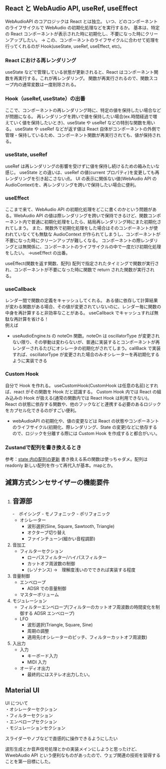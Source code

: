 ## React と WebAudio API, useRef, useEffect

WebAudioAPI のコアロジックは React とは独立。
いつ、どのコンポーネントのライフサイクルで WebAudio の初期化処理などを実行するか。
基本は、特定の React コンポーネントが表示された時に初期化し、不要になった時にクリーンアップしたい。
→ この、コンポーネントのライフサイクルに合わせて処理を行ってくれるのが Hook(useState, useRef, useEffect, etc)。

### React における再レンダリング

useState などで管理している状態が更新されると、React はコンポーネント関数を再実行する。これが再レンダリング。
関数が再実行されるので、関数スコープ内の通常変数は一度削除される。

### Hook（useRef, useState）の出番

ここで、コンポーネントの再レンダリング時に、特定の値を保持したい場合などが問題になる。
再レンダリングを跨いで値を保持したい場合(ex.時間経過で増えていく値を保持したいとき)、useState や useRef などの特別な関数を用いる。
useState や useRef などが返す値は React 自体がコンポーネントの外側で管理・保持しているため、コンポーネント関数が再実行されても、値が保持される。

### useState, useRef

useRef は再レンダリングの影響を受けずに値を保持し続けるための箱みたいな感じ。
useState との違いは、useRef の値(current プロパティ)を変更しても再レンダリングを引き起こさない点。
UI の表示に関係ない値(WebAudio API の AudioContext)を、再レンダリングを跨いで保持したい場合に便利。

### useEffect

ここまで来て、WebAudio API の初期化処理をどこに書くのかという問題がある。WebAudio API の値は際レンダリングを跨いで保持できるけど、関数コンポーネント内で普通に初期化処理をしたら、結局再レンダリング時にまた初期化されてしまう。
また、関数外で初期化処理をした場合はそのコンポーネントが使われていなくても無駄な AudioContext が作られてしまうし、コンポーネントが不要になった時にクリーンアップが難しくなる。
コンポーネントの際レンダリングとは無関係に、コンポーネントのライフサイクルの中で一度だけ初期化処理をしたい。
→useEffect の出番。

useEffect(関数を返す関数、配列)
配列で指定されたタイミングで関数が実行され、コンポーネントが不要になった時に関数で return された関数が実行される。

### useCallback

レンダー間で関数の定義をキャッシュしてくれる。
ある値に依存して計算結果が変わる関数がある場合、その値が変更されていないのに、レンダー毎に関数の中身を再計算すると非効率なことがある。
useCallback でキャッシュすれば無駄な再計算を省ける！  
例えば

- useAudioEngine.ts の noteOn 関数。noteOn は oscillatorType が変更されない限り、その挙動は変わらないが、普通に実装するとコンポーネントが再レンダーされるたびにオシレータの初期化がされてしまう。callBack で実装すれば、oscillatorType が変更された場合のみオシレーターを再初期化するように実装できる

### Custom Hook

自分で Hook を作れる。 useCustomHook(CustomHook は任意の名前)とすれば、react がその関数を Hook だと認識する。
Custom Hook 内では React の組み込みの Hook が扱える(通常の関数内では React Hook は利用できない)。React の状態に依存する関数や、他のフックなどと連携する必要のあるロジックをカプセル化できるのがすごい便利。

- webAudioAPI の初期化や、値の変更などは React の状態やコンポーネントのライフサイクル(初期化、際レンダリング、State の変更)などに依存するので、ロジックを分離する際には Custom Hook を作成すると都合がいい。

### Zustandで配列を書き換えるとき
 参考：[state 内の配列の更新](https://ja.react.dev/learn/updating-arrays-in-state)
 書き換える系の関数は使っちゃダメ。配列はreadonly
 新しい配列を作って再代入が基本。mapとか。

## 減算方式シンセサイザーの機能要件

1. ## 音源部
    -　ボイシング
        - モノフォニック
        - ポリフォニック
   - オシレーター
     - 波形選択(Sine, Square, Sawtooth, Triangle)
     - オクターブ切り替え
     - ファインチューン(細かい音程調節)
2. 音加工
   - フィルターセクション
     - ローパスフィルター/ハイパスフィルター
     - カットオフ周波数の制御
     - (レゾナンス) ->　理解度浅いのでできれば実装する程度
3. 音量制御
   - エンベロープ
     - ADSR での音量制御
   - マスターボリューム
4. モジュレーション
   - フィルターエンベロープ(フィルターのカットオフ周波数の時間変化を制御する ADSR エンベロープ)
   - LFO
     - 波形選択(Triangle, Square, Sine)
     - 周期の調整
     - 適用先(オシレーターのピッチ、フィルターカットオフ周波数)
5. 入出力
   - 入力
     - キーボード入力
     - MIDI 入力
   - オーディオ出力
     - 最終的にはステレオ出力したい。

## Material UI


UI について  
・オシレーターセクション  
・フィルターセクション  
・エンベロープセクション  
・モジュレーションセクション

スライダーやノブなどで直感的に操作できるようにしたい

波形生成とか音声信号処理とかの実装メインにしようと思ったけど、WwebAudio API という便利なものがあったので、ウェブ関連の技術を習得することを第一目標にした。
